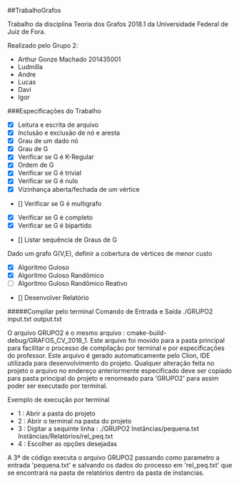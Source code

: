 ##TrabalhoGrafos

Trabalho da disciplina Teoria dos Grafos 2018.1 da Universidade Federal de Juiz de Fora. 

Realizado pelo Grupo 2:
- Arthur Gonze Machado 201435001
- Ludmilla
- Andre
- Lucas
- Davi
- Igor

###Especificações do Trabalho

- [x] Leitura e escrita de arquivo
- [x] Inclusão e exclusão de nó e aresta
- [x] Grau de um dado nó
- [x] Grau de G
- [x] Verificar se G é K-Regular
- [x] Ordem de G
- [x] Verificar se G é trivial
- [x] Verificar se G é nulo
- [x] Vizinhança aberta/fechada de um vértice
- [] Verificar se G é multigrafo
- [x] Verificar se G é completo
- [x] Verificar se G é bipartido
- [] Listar sequência de Graus de G

Dado um grafo G(V,E), definir a cobertura de vértices de menor custo
- [x] Algoritmo Guloso
- [x] Algoritmo Guloso Randômico
- [ ] Algoritmo Guloso Randômico Reativo
- [] Desenvolver Relatório


#####Compilar pelo terminal
Comando de Entrada e Saída
./GRUPO2 input.txt output.txt

O arquivo GRUPO2 é o mesmo arquivo : cmake-build-debug/GRAFOS_CV_2018_1. Este arquivo foi movido para a pasta principal para facilitar o processo de compilação por terminal e por especificações do professor. 
Este arquivo é gerado automaticamente pelo Clion, IDE utilizada para desenvolvimento do projeto. Qualquer alteração feita no projeto o arquivo no endereço anteriormente especificado deve ser copiado para pasta principal do projeto e renomeado para 'GRUPO2' para assim poder ser executado por terminal.

Exemplo de execução por terminal
- 1 : Abrir a pasta do projeto
- 2 : Abrir o terminal na pasta do projeto
- 3 : Digitar a sequinte linha : ./GRUPO2 Instâncias/pequena.txt Instâncias/Relatórios/rel_peq.txt
- 4 : Escolher as opções desejadas

A 3ª de código executa o arquivo GRUPO2 passando como parametro a entrada 'pequena.txt' e salvando os dados do processo em 'rel_peq.txt' que se encontrará na pasta de relatórios dentro da pasta de instancias.





